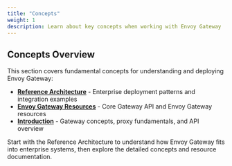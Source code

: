 ```yaml
---
title: "Concepts"
weight: 1
description: Learn about key concepts when working with Envoy Gateway
---
```


## Concepts Overview

This section covers fundamental concepts for understanding and deploying Envoy Gateway:

- **[Reference Architecture](./reference-architecture/)** - Enterprise deployment patterns and integration examples
- **[Envoy Gateway Resources](./concepts_overview/)** - Core Gateway API and Envoy Gateway resources
- **[Introduction](./introduction/)** - Gateway concepts, proxy fundamentals, and API overview

Start with the Reference Architecture to understand how Envoy Gateway fits into enterprise systems, then explore the detailed concepts and resource documentation.
